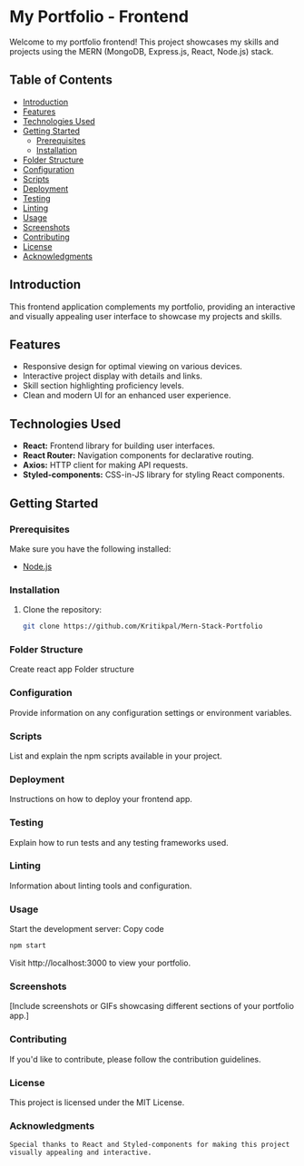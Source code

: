 # My Portfolio - Frontend

Welcome to my portfolio frontend! This project showcases my skills and projects using the MERN (MongoDB, Express.js, React, Node.js) stack.

## Table of Contents

- [Introduction](#introduction)
- [Features](#features)
- [Technologies Used](#technologies-used)
- [Getting Started](#getting-started)
  - [Prerequisites](#prerequisites)
  - [Installation](#installation)
- [Folder Structure](#folder-structure)
- [Configuration](#configuration)
- [Scripts](#scripts)
- [Deployment](#deployment)
- [Testing](#testing)
- [Linting](#linting)
- [Usage](#usage)
- [Screenshots](#screenshots)
- [Contributing](#contributing)
- [License](#license)
- [Acknowledgments](#acknowledgments)

## Introduction

This frontend application complements my portfolio, providing an interactive and visually appealing user interface to showcase my projects and skills.

## Features

- Responsive design for optimal viewing on various devices.
- Interactive project display with details and links.
- Skill section highlighting proficiency levels.
- Clean and modern UI for an enhanced user experience.

## Technologies Used

- **React:** Frontend library for building user interfaces.
- **React Router:** Navigation components for declarative routing.
- **Axios:** HTTP client for making API requests.
- **Styled-components:** CSS-in-JS library for styling React components.

## Getting Started

### Prerequisites

Make sure you have the following installed:

- [Node.js](https://nodejs.org/)

### Installation

1. Clone the repository:
   ```bash
   git clone https://github.com/Kritikpal/Mern-Stack-Portfolio
   ```

### Folder Structure

Create react app Folder structure

### Configuration

Provide information on any configuration settings or environment variables.

### Scripts

List and explain the npm scripts available in your project.

### Deployment

Instructions on how to deploy your frontend app.

### Testing

Explain how to run tests and any testing frameworks used.

### Linting

Information about linting tools and configuration.

### Usage

Start the development server:
Copy code

```bash
npm start
```

Visit http://localhost:3000 to view your portfolio.

### Screenshots

[Include screenshots or GIFs showcasing different sections of your portfolio app.]

### Contributing

If you'd like to contribute, please follow the contribution guidelines.

### License

This project is licensed under the MIT License.

### Acknowledgments

```
Special thanks to React and Styled-components for making this project visually appealing and interactive.
```
